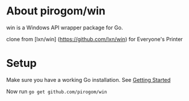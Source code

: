 About pirogom/win
=========

win is a Windows API wrapper package for Go.

clone from [lxn/win] (https://github.com/lxn/win) for Everyone's Printer 



Setup
=====

Make sure you have a working Go installation.
See [Getting Started](http://golang.org/doc/install.html)

Now run `go get github.com/pirogom/win`
